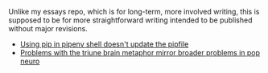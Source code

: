 Unlike my essays repo, which is for long-term, more involved writing, this is supposed to be for more straightforward writing intended to be published without major revisions. 

- [Using pip in pipenv shell doesn't update the pipfile](pip_does_not_update_pipfile_in_pipenv.html)
- [Problems with the triune brain metaphor mirror broader problems in pop neuro](what_to_use_instead_of_triune_brain.html)
